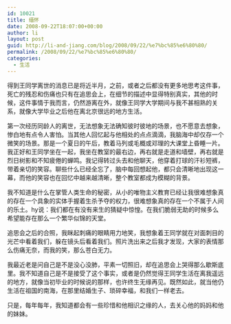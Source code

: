 ```yaml
---
id: 10021
title: 缅怀
date: 2008-09-22T18:07:00+00:00
author: li
layout: post
guid: http://li-and-jiang.com/blog/2008/09/22/%e7%bc%85%e6%80%80/
permalink: /2008/09/22/%e7%bc%85%e6%80%80/
categories:
  - 生活
---
```

得到王同学离世的消息已是将近半月，之前，或者之后都没有更多地思考这件事，死亡的残忍和伤痛也只有在追思会上，在细节的描述中显得特别真实，其他的时候，这件事情于我而言，仍然游离在外，就像王同学大学期间与我不甚相熟的关系，就像大学毕业之后他在离北京很远的地方生活。 

第一次经历同龄人的离世，无法想象无法确知彼时彼地的场景，也不愿意去想象，惨白地有点令人害怕。当其他人回忆起与他相处的点点滴滴，我脑海中却仅存一个微笑的场景。那是一个夏日的午后，教着马列或毛概或邓理的大课堂上昏睡一片。我正好和王同学坐在一起，我坐在教室的最右边，再右就是走道和墙壁，再右就是烈日树影和不知疲倦的蝉鸣。我记得转过头去和他聊天，他穿着打球的汗衫短裤，带着亲切的笑容。聊些什么已经全忘了，脑中每回想起他，都只会清晰地出现这一幕，而他的笑容也在回忆中越来越清晰，整个教室都成为模糊的背景。 

我不知道是什么在掌管人类生命的秘密，从小的唯物主义教育已经让我很难想象真的存在一个具象的实体手握着生杀予夺的权力，很难想象真的存在一个不属于人间的乐土。hy说：我们都在有没有来生的猜疑中惊惶。在我们脆弱无助的时候多么希望能存在那么一个繁华似锦的天堂。 

追思会之后的合照，我眯起刺痛的眼睛用力地笑，我想象着王同学就在对面刺目的光芒中看着我们，躲在镜头后看着我们。照片洗出来之后我才发现，大家的表情那么伤痛无奈，而我的笑，那么苍白无力。 

我最近老是问自己是不是没心没肺，平素一切照旧，却在追思会上哭得那么歇斯底里。我不知道自己是不是接受了这个事实，或者是仍然觉得王同学生活在离我遥远的地方，就像当初毕业的时候说的那样，也许终生无缘再见。既然如此，就当他仍生活在祖国的南海，在那里结婚生子、琐碎幸福，和我们一样老去。 

只是，每年每年，我知道都会有一些珍惜和他相识之缘的人，去关心他的妈妈和他的妹妹。